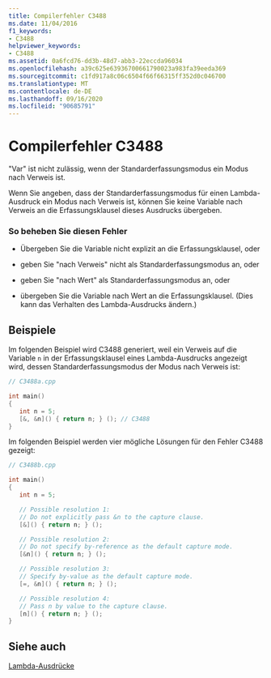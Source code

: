 ```yaml
---
title: Compilerfehler C3488
ms.date: 11/04/2016
f1_keywords:
- C3488
helpviewer_keywords:
- C3488
ms.assetid: 0a6fcd76-dd3b-48d7-abb3-22eccda96034
ms.openlocfilehash: a39c625e63936700661790023a983fa39eeda369
ms.sourcegitcommit: c1fd917a8c06c6504f66f66315ff352d0c046700
ms.translationtype: MT
ms.contentlocale: de-DE
ms.lasthandoff: 09/16/2020
ms.locfileid: "90685791"
---
```

# <a name="compiler-error-c3488"></a>Compilerfehler C3488

"Var" ist nicht zulässig, wenn der Standarderfassungsmodus ein Modus nach Verweis ist.

Wenn Sie angeben, dass der Standarderfassungsmodus für einen Lambda-Ausdruck ein Modus nach Verweis ist, können Sie keine Variable nach Verweis an die Erfassungsklausel dieses Ausdrucks übergeben.

### <a name="to-correct-this-error"></a>So beheben Sie diesen Fehler

- Übergeben Sie die Variable nicht explizit an die Erfassungsklausel, oder

- geben Sie "nach Verweis" nicht als Standarderfassungsmodus an, oder

- geben Sie "nach Wert" als Standarderfassungsmodus an, oder

- übergeben Sie die Variable nach Wert an die Erfassungsklausel. (Dies kann das Verhalten des Lambda-Ausdrucks ändern.)

## <a name="examples"></a>Beispiele

Im folgenden Beispiel wird C3488 generiert, weil ein Verweis auf die Variable `n` in der Erfassungsklausel eines Lambda-Ausdrucks angezeigt wird, dessen Standarderfassungsmodus der Modus nach Verweis ist:

```cpp
// C3488a.cpp

int main()
{
   int n = 5;
   [&, &n]() { return n; } (); // C3488
}
```

Im folgenden Beispiel werden vier mögliche Lösungen für den Fehler C3488 gezeigt:

```cpp
// C3488b.cpp

int main()
{
   int n = 5;

   // Possible resolution 1:
   // Do not explicitly pass &n to the capture clause.
   [&]() { return n; } ();

   // Possible resolution 2:
   // Do not specify by-reference as the default capture mode.
   [&n]() { return n; } ();

   // Possible resolution 3:
   // Specify by-value as the default capture mode.
   [=, &n]() { return n; } ();

   // Possible resolution 4:
   // Pass n by value to the capture clause.
   [n]() { return n; } ();
}
```

## <a name="see-also"></a>Siehe auch

[Lambda-Ausdrücke](../../cpp/lambda-expressions-in-cpp.md)
